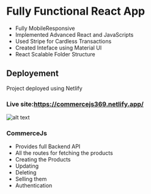 # Fully Functional React App

- Fully MobileResponsive<br/>
- Implemented Advanced React and JavaScripts<br/>
- Used Stripe for Cardless Transactions<br/>
- Created Inteface using Material UI<br/>
- React Scalable Folder Structure<br/>

## Deployement

Project deployed using Netlify

### Live site:https://commercejs369.netlify.app/


![alt text](https://media.istockphoto.com/photos/shopping-online-concept-shopping-service-on-the-online-web-with-by-picture-id1133980246?k=20&m=1133980246&s=612x612&w=0&h=bwut2YUV7gtnjrv354523xU_9S-TtKQOqGTdiGMsPfs=)




### CommerceJs

- Provides full Backend API<br/>
- All the routes for fetching the products<br/>
- Creating the Products<br/>
- Updating<br/>
- Deleting<br/>
- Selling them<br/> 
- Authentication<br/>

